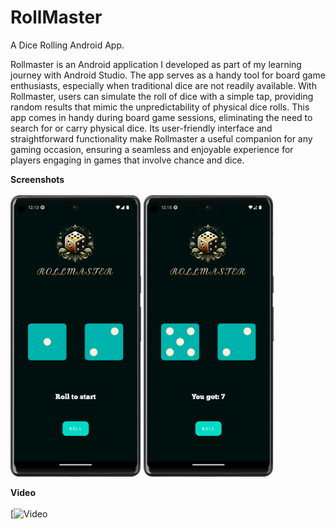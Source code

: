 # RollMaster
A Dice Rolling Android App.

Rollmaster is an Android application I developed as part of my learning journey with Android Studio. The app serves as a handy tool for board game enthusiasts, especially when traditional dice are not readily available. With Rollmaster, users can simulate the roll of dice with a simple tap, providing random results that mimic the unpredictability of physical dice rolls. This app comes in handy during board game sessions, eliminating the need to search for or carry physical dice. Its user-friendly interface and straightforward functionality make Rollmaster a useful companion for any gaming occasion, ensuring a seamless and enjoyable experience for players engaging in games that involve chance and dice.

**Screenshots**<br><br>
<img src="screenshots/SS1.png" alt="Screenshot 1" height="450">       <img src="screenshots/SS2.png" alt="Screenshot 2" height="450">

**Video**<br><br>
[![Video](https://drive.google.com/file/d/1JjDyUKoOXfgacDtMVVP9bgZlcKViMit1/view?usp=drive_link)






